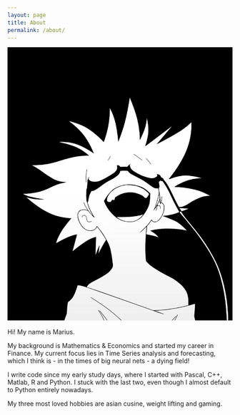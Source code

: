 ```yaml
---
layout: page
title: About
permalink: /about/
---
```


<div class="about-page">
  <div class="about-image">
      <img src="/assets/images/bersten.png" alt="About Me">

  </div>
  <div class="about-text">
      <p>Hi! My name is Marius.</p>
      <p>My background is Mathematics & Economics and started my career in Finance.
      My current focus lies in Time Series analysis and forecasting, which I think is - in the times of big neural nets - a dying field!</p>
      <p>I write code since my early study days, where I started with Pascal, C++, Matlab, R and Python. I stuck with the last two, even though I almost default to Python entirely nowadays.</p>
      <p>My three most loved hobbies are asian cusine, weight lifting and gaming.</p>
  </div>
</div>

